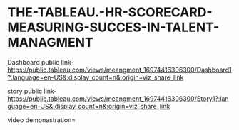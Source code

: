 # THE-TABLEAU.-HR-SCORECARD-MEASURING-SUCCES-IN-TALENT-MANAGMENT

Dashboard public link-https://public.tableau.com/views/meangment_16974416306300/Dashboard1?:language=en-US&:display_count=n&:origin=viz_share_link

story public link- https://public.tableau.com/views/meangment_16974416306300/Story1?:language=en-US&:display_count=n&:origin=viz_share_link

video demonastration=
